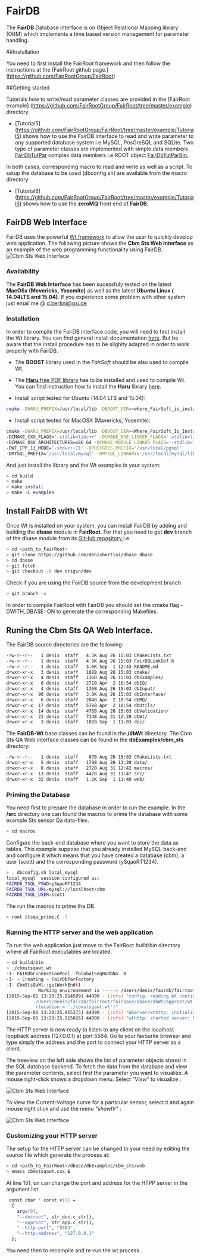 FairDB
========

The **FairDB** Database interface is on Object Relational Mapping library
(ORM) which implements a time based version management for parameter handling.


##Installation

You need to first install the FairRoot framework and then follow the
instructions at the
[FairRoot github page.] (https://github.com/FairRootGroup/FairRoot)

##Getting started

Tutorials how to write/read parameter classes are provided in the
[FairRoot example] (https://github.com/FairRootGroup/FairRoot/tree/master/example)
directory.

* [Tutorial5] (https://github.com/FairRootGroup/FairRoot/tree/master/example/Tutorial5)
shows how to use the FairDB interface to read and write parameter to any supported
database system i.e MySQL, PosGreSQL and SQLite.
Two type of parameter classes are implemented with
simple data members [FairDbTutPar](https://github.com/FairRootGroup/FairRoot/blob/master/example/Tutorial5/src/FairDbTutPar.h)
complex data members i.e ROOT object [FairDbTutParBin.](https://github.com/FairRootGroup/FairRoot/blob/master/example/Tutorial5/src/FairDbTutParBin.h)

In both cases, corresponding macro to read and write as well as a script. To setup the database to be used (dbconfig.sh) are available from the macro directory

* [Tutorial6] (https://github.com/FairRootGroup/FairRoot/tree/master/example/Tutorial6)
  shows how to use the **zeroMQ** front end of **FairDB**.

## FairDB Web Interface
FairDB uses the powerful [Wt framework](htpp://www.webtoolkit.eu/wt) to allow the user to
quickly develop web application.
The following picture  shows the **Cbm Sts Web Interface** as  an example of the web programming functionality using FairDB.
![Cbm Sts Web Interface](/doc/stsqaweb.png)

### Availability
The **FairDB Web Interface** has been sucessfuly tested on the latest **MacOSx (Mevericks, Yosemite)** as well as the latest **Ubuntu Linux ( 14.04LTS and 15.04)**.
If you experience some problem with other system just email me @ <d.bertini@gsi.de>

### Installation
In order to compile the FairDB interface code, you will need to first install the Wt library.
You can find general install documentation [here](http://http://redmine.emweb.be/projects/1/wiki/Installing_Wt_on_Ubuntu).
But be aware that the install procedure has to be slighlty adapted in order to work properly with
FairDB.

* The **BOOST** library used in the *FairSoft* should be also used to compile Wt.
* The [**Haru** free PDF library](http:://libharu.org) has to be installed and used to compile Wt. You can
find instruction how to install the **Haru** library [here](http:://libharu.org).



* Install script tested for Ubuntu (14.04 LTS and 15.04):
```bash
cmake -DHARU_PREFIX=/usr/local/lib -DBOOST_DIR=<where_FairSoft_is_installed> <path_to_Wt_source>
```

* Install script tested for MacOSX (Mavericks, Yosemite):
```bash
cmake -DHARU_PREFIX=/usr/local/lib -DBOOST_DIR=<Where_FairSoft_Is_Installed>
-DCMAKE_CXX_FLAGS='-stdlib=libc++' -DCMAKE_EXE_LINKER_FLAGS='-stdlib=libc++'
-DCMAKE_OSX_ARCHITECTURES=x86_64 -DCMAKE_MODULE_LINKER_FLAGS='-stdlib=libc++'
-DWT_CPP_11_MODE='-std=c++11' -DPOSTGRES_PREFIX='/usr/local/pgsql'
-DMYSQL_PREFIX='/usr/local/mysql' -DMYSQL_LIBRARY='/usr/local/mysql/lib' <path_to_wt_source>
```

And just install the library and the Wt examples in your system:

```bash
> cd build
> make
> make install
> make -C examples
```

## Install FairDB with Wt
Once Wt is installed on your system, you can install FairDB by adding and building
the **dbase** module in **FairRoot**.
For that you need to get **dev** branch of the dbase module from its
[GitHub repository ](https://github.com/denisbertini/dbase) i.e:

```bash
> cd <path_to_FairRoot>
> git clone https://github.com/denisbertini/dbase dbase
> cd dbase
> git fetch
> git checkout -b dev origin/dev
```

Check if you are using the FairDB source from the
development branch

```bash
> git branch -a
```

In order to compile FairRoot with FairDB you should set the cmake flag
-DWITH_DBASE=ON to generate the corresponding Makefiles.


## Runing the Cbm Sts QA Web Interface.

The FairDB source directories are the following:

```bash
-rw-r--r--   1 denis  staff   4.3K Aug 26 15:03 CMakeLists.txt
-rw-r--r--   1 denis  staff   4.9K Aug 26 15:03 FairDBLinkDef.h
-rw-r--r--   1 denis  staff   3.6K Sep  1 12:43 README.md
drwxr-xr-x   3 denis  staff   102B Aug 26 15:03 cmake/
drwxr-xr-x   4 denis  staff   136B Aug 26 15:03 dbExamples/
drwxr-xr-x   8 denis  staff   272B Apr  2 10:54 dbIO/
drwxr-xr-x   4 denis  staff   136B Aug 26 15:03 dbInput/
drwxr-xr-x  90 denis  staff   3.0K Aug 26 15:03 dbInterface/
drwxr-xr-x   6 denis  staff   204B Apr  2 10:54 dbMQ/
drwxr-xr-x  17 denis  staff   578B Apr  2 10:54 dbUtils/
drwxr-xr-x  14 denis  staff   476B Aug 26 15:03 dbValidation/
drwxr-xr-x  21 denis  staff   714B Aug 31 12:28 dbWt/
drwxr-xr-x   3 denis  staff   102B Sep  1 11:03 doc/
```

The **FairDB-Wt** base classes  can be found in the **/dbWt** directory.
The Cbm Sts QA Web interface classes can be found in the **dbExamples/cbm_sts** directory:

```bash
-rw-r--r--   1 denis  staff    87B Aug 26 15:03 CMakeLists.txt
drwxr-xr-x   5 denis  staff   170B Aug 28 13:20 data/
drwxr-xr-x   8 denis  staff   272B Aug 31 12:42 macros/
drwxr-xr-x  13 denis  staff   442B Aug 31 11:47 src/
drwxr-xr-x  32 denis  staff   1.1K Sep  1 11:40 web/
```

### Priming the Database
You need first to prepare the database in order to run the example.
In the **/src** directory one can found the macros to prime the database with some example
Sts sensor Qa data-files.
```bash
> cd macros
```
Configure the back-end database where you want to store the data as tables. This example
suppose that you  already installed MySQL back-end and configure it which means that
you have created a database (cbm),  a user (scott) and the corresponding password (ySqaoRT1234).

```bash
> . dbconfig.sh local_mysql
local_mysql  session configured as:
FAIRDB_TSQL_PSWD=ySqaoRT1234
FAIRDB_TSQL_URL=mysql://localhost/cbm
FAIRDB_TSQL_USER=scott
```
The run the  macros to prime the DB.
```bash
> root stsqa_prime.C -l
 ```

### Running the HTTP server and the web application
To run the web application just move to the FairRoot *build/bin* directory where all FairRoot
executables are located.

```bash
> cd build/bin
> ./cbmstsqawt.wt
-I- FAIRDbConnectionPool  fGlobalSeqNoDbNo  0
-I- ~ Creating ~ FairDbParFactory
-I- CbmStsQaWt::getWorkEnd()
            Working environement is -----> /Users/denis/fairdb/fairroot/fairbase/
[2015-Sep-01 13:20:25.914509] 44090 - [info] "config: reading Wt config file:
           /Users/denis/fairdb/fairroot/fairbase/dbase/dbWt/approot/wt_config.xml
           (location = './cbmstsqawt.wt')"
[2015-Sep-01 13:20:25.915375] 44090 - [info] "WServer/wthttp: initializing built-in wthttpd"
[2015-Sep-01 13:20:25.915826] 44090 - [info] "wthttp: started server: http://127.0.0.1:5564"
 ```
The HTTP server is now ready to listen to any client on the localhost loopback address
(127.0.0.1) at port 5564.
Go to your favourite browser and type simply the address and the port to connect
your HTTP server as a client.

The treeview on the left side shows the list of parameter objects stored
in the SQL database backend. To fetch the data from the database and view the parameter
contents, select first the parameter you want to visualize. A mouse right-click shows a dropdown
menu. Select *"View"* to visualize :

![Cbm Sts Web Interface](/doc/cbmstsqa_init.png)

To view the Current-Voltage curve for a particular sensor, select it and again mouse right click
and use the menu *"showIV"* :

![Cbm Sts Web Interface](/doc/cbmstsqa_view.png)


### Customizing your HTTP server

The setup for the HTTP server can be changed to your need
by editing the source file which generate the process at:

```bash
> cd <path_to_FairRoot>/dbase/dbExamples/cbm_sts/web
> emacs cbmstsqawt.cxx &
 ```
At line 151, on can change the port and address for the HTPP server in the argument
list:

```bash
 const char * const v[9] =
  {
    argv[0],
	"--docroot", str_doc.c_str(),
	"--approot", str_app.c_str(),
    "--http-port", "5564",
    "--http-address", "127.0.0.1"
  };
 ```
You need then to recompile and re-run the wt process.
